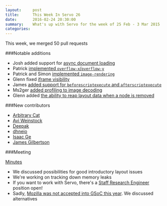 ```yaml
---
layout:     post
title:      This Week In Servo 26
date:       2016-02-24 20:30:00
summary:    What's up with Servo for the week of 25 Feb - 3 Mar 2015
categories:
---
```


This week, we merged 50 pull requests


###Notable additions

 - Josh added support for [async document loading](https://github.com/servo/servo/pull/5118)
 - Patrick [implemented `overflow-x`/`overflow-y`](https://github.com/servo/servo/pull/5132)
 - Patrick and Simon [implemented `image-rendering`](https://github.com/servo/servo/pull/5133)
 - Glenn fixed [iframe visibility](https://github.com/servo/servo/pull/5065)
 - James [added support for `beforescriptexecute` and `afterscriptexecute`](https://github.com/servo/servo/pull/5065)
 - Ms2ger [added profiling to image decoding](https://github.com/servo/servo/pull/5102)
 - Glenn added [the ability to reap layout data when a node is removed](https://github.com/servo/servo/pull/5086)

###New contributors

 - [Arbitrary Cat](https://github.com/arbitrary-cat)
 - [Avi Weinstock](https://github.com/aweinstock314)
 - [Deepak](https://github.com/deepak1556)
 - [dhneio](https://github.com/dhneio)
 - [Isaac Ge](https://github.com/acgtyrant)
 - [James Gilbertson](https://github.com/luniv)

###Meeting

[Minutes](https://github.com/servo/servo/wiki/Meeting-2015-03-02)

 - We discussed possibilities for good introductory layout issues
 - We're working on tracking down memory leaks
 - If you want to work with Servo, there's a [Staff Research Engineer](https://careers.mozilla.org/en-US/position/ollA0fw0) position open!
 - Sadly, [Mozilla was not accepted into GSoC this year](http://blog.queze.net/post/2015/03/03/Mozilla-not-accepted-for-Google-Summer-of-Code-2015). We discussed alternatives